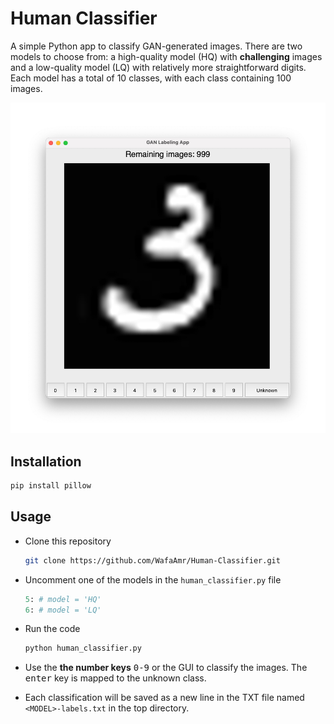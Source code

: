 # Human Classifier

A simple Python app to classify GAN-generated images. There are two models to choose from: a high-quality model (HQ) with **challenging** images and a low-quality model (LQ) with relatively more straightforward digits. Each model has a total of 10 classes, with each class containing 100 images.

![UI](./UI.jpg)
## Installation

```bash
pip install pillow
```
## Usage

* Clone this repository
  ```bash
  git clone https://github.com/WafaAmr/Human-Classifier.git
  ```
* Uncomment one of the models in the `human_classifier.py` file
  ```python
  5: # model = 'HQ'
  6: # model = 'LQ'
  ```
* Run the code
  ```bash
  python human_classifier.py
  ```
* Use the **the number keys** <kbd>0-9</kbd> or the GUI to classify the images. The <kbd>enter</kbd> key is mapped to the unknown class.

* Each classification will be saved as a new line in the TXT file named `<MODEL>-labels.txt` in the top directory.
